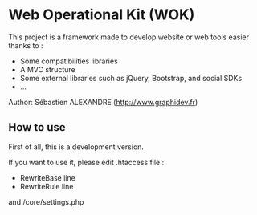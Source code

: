 Web Operational Kit (WOK)
=============

This project is a framework made to develop website or web tools easier thanks to :
* Some compatibilities libraries
* A MVC structure
* Some external libraries such as jQuery, Bootstrap, and social SDKs
* ...

Author: Sébastien ALEXANDRE (http://www.graphidev.fr)


How to use
-------------

First of all, this is a development version.

If you want to use it, please edit .htaccess file :
* RewriteBase line
* RewriteRule line

and /core/settings.php
